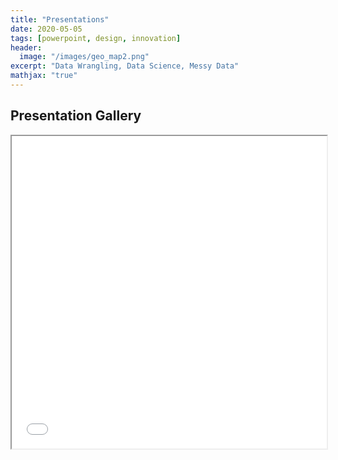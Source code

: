 ```yaml
---
title: "Presentations"
date: 2020-05-05
tags: [powerpoint, design, innovation]
header:
  image: "/images/geo_map2.png"
excerpt: "Data Wrangling, Data Science, Messy Data"
mathjax: "true"
---
```


## Presentation Gallery

<iframe width="100%" height="500px" src="../images/BioQuestBriefing.pdf" class="cool"></iframe>
